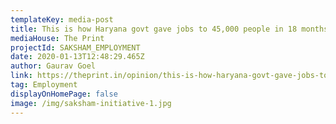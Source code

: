 ```yaml
---
templateKey: media-post
title: This is how Haryana govt gave jobs to 45,000 people in 18 months
mediaHouse: The Print
projectId: SAKSHAM_EMPLOYMENT
date: 2020-01-13T12:48:29.465Z
author: Gaurav Goel
link: https://theprint.in/opinion/this-is-how-haryana-govt-gave-jobs-to-45000-people-in-18-months/348305/
tag: Employment
displayOnHomePage: false
image: /img/saksham-initiative-1.jpg
---
```

